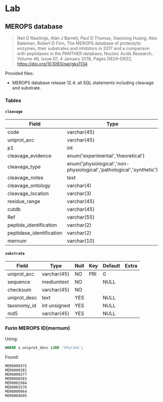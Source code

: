 # Lab

## MEROPS database

> Neil D Rawlings, Alan J Barrett, Paul D Thomas, Xiaosong Huang, Alex Bateman, Robert D Finn, The MEROPS database of proteolytic enzymes, their substrates and inhibitors in 2017 and a comparison with peptidases in the PANTHER database, Nucleic Acids Research, Volume 46, Issue D1, 4 January 2018, Pages D624–D632, https://doi.org/10.1093/nar/gkx1134

Provided files:

-   MEROPS database release 12.4: all SQL statements including cleavage and substrate.

### Tables

#### `cleavage`
|Field|Type|Null|Key|Default|Extra|
|-----|----|----|---|-------|-----|
|code|varchar(45)|NO|PRI| | |
|uniprot_acc|varchar(45)|NO|PRI| | |
|p1|int|NO|PRI|0| |
|cleavage_evidence|enum('experimental','theoretical')|NO| |experimental| |
|cleavage_type|enum('physiological','non-physiological','pathological','synthetic')|NO| |physiological| |
|cleavage_notes|text|YES| |NULL| |
|cleavage_ontology|varchar(4)|YES| |NULL| |
|cleavage_location|varchar(3)|YES| |NULL| |
|residue_range|varchar(45)|YES| |NULL| |
|cutdb|varchar(45)|YES| |NULL| |
|Ref|varchar(55)|YES| |NULL| |
|peptide_identification|varchar(2)|YES| |NULL| |
|peptidase_identification|varchar(2)|YES| |NULL| |
|mernum|varchar(10)|YES| |NULL| |

#### `substrate`

|Field|Type|Null|Key|Default|Extra|
|-----|----|----|---|-------|-----|
|uniprot_acc|varchar(45)|NO|PRI|0| |
|sequence|mediumtext|NO| |NULL| |
|checksum|varchar(45)|NO| | | |
|uniprot_desc|text|YES| |NULL| |
|taxonomy_id|int unsigned|YES| |NULL| |
|md5|varchar(45)|YES| |NULL| |

### Furin MEROPS ID(mernum)

Using:
```sql
WHERE s.uniprot_desc LIKE '%furin%';
```

Found:
```plaintext
MER0000375
MER0000381
MER0000377
MER0000383
MER0002984
MER0002578
MER0000964
MER0004695
```


